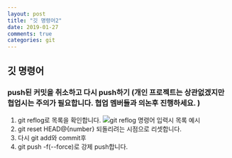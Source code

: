 ```yaml
---
layout: post
title: "깃 명령어2"
date: 2019-01-27
comments: true
categories: git
---
```


## 깃 명령어

### push된 커밋을 취소하고  다시 push하기 (개인 프로젝트는 상관없겠지만 협업시는 주의가 필요합니다. 협업 멤버들과 의논후 진행하세요. )

1.  git reflog로 목록을 확인합니다.
  ![git reflog 명령어 입력시 목록 예시](https://yoonucho.github.io/post_img/code6.jpg "git reflog")
2. git reset HEAD@{number} 되돌리려는 시점으로 리셋합니다. 
3.  다시 git add와 commit후
4.  git push -f(--force)로 강제 push합니다. 


